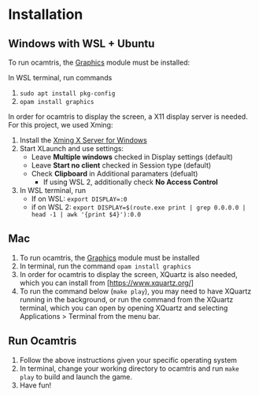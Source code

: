 # Installation

## Windows with WSL + Ubuntu

To run ocamtris, the [Graphics](https://ocaml.org/releases/4.02/htmlman/libref/Graphics.html) module must be installed:

In WSL terminal, run commands
1. `sudo apt install pkg-config`
2. `opam install graphics`

In order for ocamtris to display the screen, a X11 display server is needed. For this project, we used Xming:

1. Install the [Xming X Server for Windows](https://sourceforge.net/projects/xming/)
2. Start XLaunch and use settings:
    - Leave **Multiple windows** checked in Display settings (default)
    - Leave **Start no client** checked in Session type (default)
    - Check **Clipboard** in Additional paramaters (defualt)
        - If using WSL 2, additionally check **No Access Control** 
3. In WSL terminal, run
    - If on WSL: `export DISPLAY=:0`
    - if on WSL 2: `export DISPLAY=$(route.exe print | grep 0.0.0.0 | head -1 | awk '{print $4}'):0.0`


## Mac

1. To run ocamtris, the [Graphics](https://ocaml.org/releases/4.02/htmlman/libref/Graphics.html) module must be installed
2. In terminal, run the command `opam install graphics`
3. In order for ocamtris to display the screen, XQuartz is also needed, which you can install from [https://www.xquartz.org/]
4. To run the command below (`make play`), you may need to have XQuartz running in the background, or run the command from the XQuartz terminal, which you can open by opening XQuartz and selecting Applications > Terminal from the menu bar.



## Run Ocamtris

1. Follow the above instructions given your specific operating system
2. In terminal, change your working directory to ocamtris and run `make play` to build and launch the game.
3. Have fun!